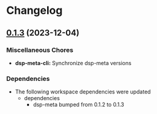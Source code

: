 # Changelog





## [0.1.3](https://github.com/dasch-swiss/dsp-meta/compare/dsp-meta-cli-v0.1.2...dsp-meta-cli-v0.1.3) (2023-12-04)


### Miscellaneous Chores

* **dsp-meta-cli:** Synchronize dsp-meta versions


### Dependencies

* The following workspace dependencies were updated
  * dependencies
    * dsp-meta bumped from 0.1.2 to 0.1.3
